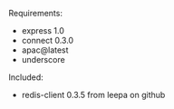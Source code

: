 Requirements:

* express 1.0
* connect 0.3.0
* apac@latest
* underscore

Included:

* redis-client 0.3.5 from leepa on github
